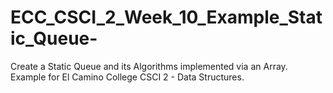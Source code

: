 # ECC_CSCI_2_Week_10_Example_Static_Queue-
Create a Static Queue and its Algorithms implemented via an Array. Example for El Camino College CSCI 2 - Data Structures.
